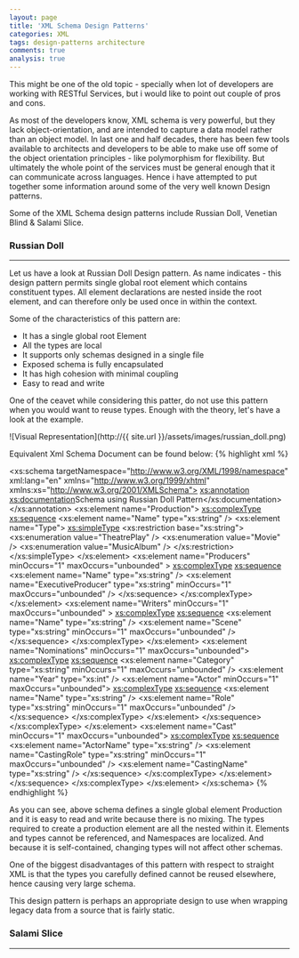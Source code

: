 ```yaml
---
layout: page
title: 'XML Schema Design Patterns'
categories: XML
tags: design-patterns architecture
comments: true
analysis: true
---
```


This might be one of the old topic - specially when lot of developers are working with RESTful Services, but i would like to point out couple of pros and cons. 

As most of the developers know, XML schema is very powerful, but they lack object-orientation, and are intended to capture a data model rather than an object model. In last one and half decades, there has been few tools available to architects and developers to be able to make use off some of the object orientation principles - like polymorphism for flexibility. But ultimately the whole point of the services must be general enough that it can communicate across languages. Hence i have attempted to put together some information around some of the very well known Design patterns.

Some of the XML Schema design patterns include Russian Doll, Venetian Blind & Salami Slice.

### Russian Doll ###
--------
Let us have a look at Russian Doll Design pattern. As name indicates - this design pattern permits single global root element which contains constituent types. All element declarations are nested inside the root element, and can therefore only be used once in within the context.

Some of the characteristics of this pattern are:

*	It has a single global root Element
*	All the types are local
*	It supports only schemas designed in a single file
*	Exposed schema is fully encapsulated
*	It has high cohesion with minimal coupling
*	Easy to read and write

One of the ceavet while considering this patter, do not use this pattern when you would want to reuse types.
Enough with the theory, let's have a look at the example.

![Visual Representation](http://{{ site.url }}/assets/images/russian_doll.png)

Equivalent Xml Schema Document can be found below:
{% highlight xml %}
<?xml version="1.0"?>
<xs:schema targetNamespace="http://www.w3.org/XML/1998/namespace" xml:lang="en" xmlns="http://www.w3.org/1999/xhtml" xmlns:xs="http://www.w3.org/2001/XMLSchema">
	<xs:annotation>
		<xs:documentation>Schema using Russian Doll Pattern</xs:documentation>
	</xs:annotation>
	<xs:element name="Production">
		<xs:complexType>
			<xs:sequence>
				<xs:element name="Name" type="xs:string" />
				<xs:element name="Type">
					<xs:simpleType>
						<xs:restriction base="xs:string">
							<xs:enumeration value="TheatrePlay" />
							<xs:enumeration value="Movie" />
							<xs:enumeration value="MusicAlbum" />
						</xs:restriction>
					</xs:simpleType>
				</xs:element>
				<xs:element name="Producers" minOccurs="1" maxOccurs="unbounded" >
					<xs:complexType>
						<xs:sequence>
							<xs:element name="Name" type="xs:string" />
							<xs:element name="ExecutiveProducer" type="xs:string" minOccurs="1" maxOccurs="unbounded" />
						</xs:sequence>
					</xs:complexType>
				</xs:element>
				<xs:element name="Writers" minOccurs="1" maxOccurs="unbounded" >
					<xs:complexType>
						<xs:sequence>
							<xs:element name="Name" type="xs:string" />
							<xs:element name="Scene" type="xs:string" minOccurs="1" maxOccurs="unbounded" />
						</xs:sequence>
					</xs:complexType>
				</xs:element>
				<xs:element name="Nominations" minOccurs="1" maxOccurs="unbounded">
					<xs:complexType>
						<xs:sequence>
							<xs:element name="Category" type="xs:string" minOccurs="1" maxOccurs="unbounded" />
							<xs:element name="Year" type="xs:int" />
							<xs:element name="Actor" minOccurs="1" maxOccurs="unbounded">
								<xs:complexType>
									<xs:sequence>
										<xs:element name="Name" type="xs:string" />
										<xs:element name="Role" type="xs:string" minOccurs="1" maxOccurs="unbounded" />
									</xs:sequence>
								</xs:complexType>
							</xs:element>
						</xs:sequence>
					</xs:complexType>
				</xs:element>
				<xs:element name="Cast" minOccurs="1" maxOccurs="unbounded">
					<xs:complexType>
						<xs:sequence>
							<xs:element name="ActorName" type="xs:string" />
							<xs:element name="CastingRole" type="xs:string" minOccurs="1" maxOccurs="unbounded" />
							<xs:element name="CastingName" type="xs:string" />
						</xs:sequence>
					</xs:complexType>
				</xs:element>
			</xs:sequence>
		</xs:complexType>
	</xs:element>
</xs:schema>
{% endhighlight %}

As you can see, above schema defines a single global element <string>Production</string> and it is easy to read and write because there is no mixing. The types required to create a production element are all the nested within it. Elements and types cannot be referenced, and Namespaces are localized. And because it is self-contained, changing types will not affect other schemas.

One of the biggest disadvantages of this pattern with respect to straight XML is that the types you carefully defined cannot be reused elsewhere, hence causing very large schema. 

This design pattern is perhaps an appropriate design to use when wrapping legacy data from a source that is fairly static.

### Salami Slice ###
--------
